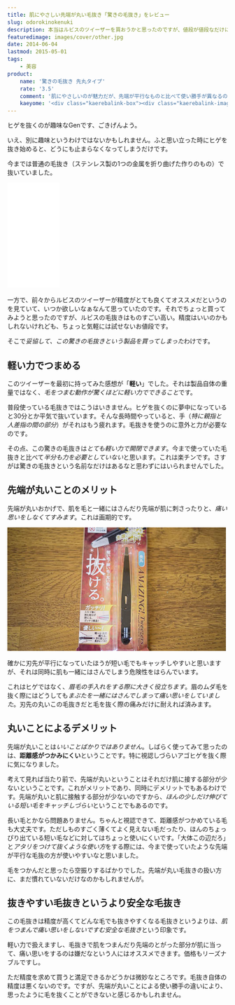```yaml
---
title: 肌にやさしい先端が丸い毛抜き「驚きの毛抜き」をレビュー
slug: odorokinokenuki
description: 本当はルビスのツイーザーを買おうかと思ったのですが、値段が値段なだけに比較的リーズナブルな値段で売っている「驚きの毛抜き」という製品を購入しました。先端が丸いため肌をつまんで痛い思いをしづらいのがいいところで、眉毛のお手入れにピッタリです。
featuredimage: images/cover/other.jpg
date: 2014-06-04
lastmod: 2015-05-01
tags: 
    - 美容
product:
    name: '驚きの毛抜き 先丸タイプ'
    rate: '3.5'
    comment: '肌にやさしいのが魅力だが、先端が平行なものと比べて使い勝手が異なるので注意。'
    kaeyome: '<div class="kaerebalink-box"><div class="kaerebalink-image"><a href="https://www.amazon.co.jp/exec/obidos/ASIN/B002HLJP06/illusionspace-22/ref=nosim/" rel="nofollow" target="_blank"><img src="https://ecx.images-amazon.com/images/I/516yZY0zQ0L._SL160_.jpg" style="border: none;" /></a></div><div class="kaerebalink-info"><div class="kaerebalink-name"><a href="https://www.amazon.co.jp/exec/obidos/ASIN/B002HLJP06/illusionspace-22/ref=nosim/" rel="nofollow" target="_blank">驚きの毛抜き 先丸タイプ(ブラック)</a><div class="kaerebalink-powered-date">posted with <a href="https://kaereba.com" rel="nofollow" target="_blank">カエレバ</a></div></div><div class="kaerebalink-detail"> グリーンベル     </div><div class="kaerebalink-link1"><div class="shoplinkamazon"><a href="https://www.amazon.co.jp/gp/search?keywords=%8B%C1%82%AB%82%CC%96%D1%94%B2%82%AB%20%90%E6%8A%DB%83%5E%83C%83v&__mk_ja_JP=%83J%83%5E%83J%83i&tag=illusionspace-22" rel="nofollow" target="_blank" title="アマゾン" >Amazonで購入</a></div><div class="shoplinkrakuten"><a href="https://hb.afl.rakuten.co.jp/hgc/0e95387f.f2aef20d.0e953880.25e412bd/?pc=http%3A%2F%2Fsearch.rakuten.co.jp%2Fsearch%2Fmall%2F%25E9%25A9%259A%25E3%2581%258D%25E3%2581%25AE%25E6%25AF%259B%25E6%258A%259C%25E3%2581%258D%2520%25E5%2585%2588%25E4%25B8%25B8%25E3%2582%25BF%25E3%2582%25A4%25E3%2583%2597%2F-%2Ff.1-p.1-s.1-sf.0-st.A-v.2%3Fx%3D0%26scid%3Daf_ich_link_urltxt%26m%3Dhttp%3A%2F%2Fm.rakuten.co.jp%2F" rel="nofollow" target="_blank" title="楽天市場" >楽天市場で購入</a></div></div></div><div class="booklink-footer" style="clear: left"></div></div>'
---
```


ヒゲを抜くのが趣味なGenです、ごきげんよう。

いえ、別に趣味というわけではないかもしれません。ふと思い立った時にヒゲを抜き始めると、どうにも止まらなくなってしまうだけです。

今までは普通の毛抜き（ステンレス製の1つの金属を折り曲げた作りのもの）で抜いていました。

<iframe style="width:120px;height:240px;" marginwidth="0" marginheight="0" scrolling="no" frameborder="0" src="//rcm-fe.amazon-adsystem.com/e/cm?lt1=_blank&bc1=000000&IS2=1&bg1=FFFFFF&fc1=000000&lc1=0000FF&t=illusionspace-22&language=ja_JP&o=9&p=8&l=as4&m=amazon&f=ifr&ref=as_ss_li_til&asins=B002SW2PJC&linkId=7b404f271f64618ad75184efd6f71d23"></iframe>

一方で、前々からルビスのツイーザーが精度がとても良くてオススメだというのを見ていて、いつか欲しいなぁなんて思っていたのです。それでちょっと買ってみようと思ったのですが、ルビスの毛抜きはものすごい高い。精度はいいのかもしれないけれども、ちょっと気軽には試せないお値段です。

そこで<em>妥協して、この驚きの毛抜きという製品を買ってしまった</em>わけです。

## 軽い力でつまめる

このツイーザーを最初に持ってみた感想が「<strong>軽い</strong>」でした。それは製品自体の重量ではなく、<em>毛をつまむ動作が驚くほどに軽い力でできること</em>です。

普段使っている毛抜きではこうはいきません。ヒゲを抜くのに夢中になっていると30分とか平気で抜いています。そんな長時間やっていると、手（<em>特に親指と人差指の間の部分</em>）がそれはもう疲れます。毛抜きを使うのに意外と力が必要なのです。

その点、この驚きの毛抜きは<em>とても軽い力で開閉できます</em>。今まで使っていた毛抜きと比べて<em>半分も力を必要としていない</em>と思います。これは楽チンです。さすがは驚きの毛抜きという名前なだけはあるなと思わずにはいられませんでした。

## 先端が丸いことのメリット

先端が丸いおかげで、肌を毛と一緒にはさんだり先端が肌に刺さったりと、<em>痛い思いをしなくてすみます</em>。これは画期的です。

![驚きの毛抜き　先端](P5312315.jpg)

確かに刃先が平行になっていたほうが短い毛でもキャッチしやすいと思いますが、それは同時に肌も一緒にはさんでしまう危険性をはらんでいます。

これはヒゲではなく、<em>眉毛の手入れをする際に大きく役立ちます</em>。眉のムダ毛を抜く際にはどうしても<em>まぶたを一緒にはさんでしまって痛い思いをしていました</em>。刃先の丸いこの毛抜きだと毛を抜く際の痛みだけに耐えれば済みます。

## 丸いことによるデメリット

先端が丸いことは<em>いいことばかりではありません</em>。しばらく使ってみて思ったのは、<strong>距離感がつかみにくい</strong>ということです。特に視認しづらいアゴヒゲを抜く際に気になりました。

考えて見れば当たり前で、先端が丸いということはそれだけ肌に接する部分が少ないということです。これがメリットであり、同時にデメリットでもあるわけです。先端が丸いと肌に接触する部分が少ないのですから、<em>ほんの少しだけ伸びている短い毛をキャッチしづらい</em>ということでもあるのです。

長い毛とかなら問題ありません。ちゃんと視認できて、距離感がつかめている毛も大丈夫です。ただしものすごく薄くてよく見えない毛だったり、ほんのちょっぴり出ている短い毛などに対してはちょっと使いにくいです。「大体この辺だろ」と<em>アタリをつけて抜くような使い方</em>をする際には、今まで使っていたような先端が平行な毛抜の方が使いやすいなと思いました。

毛をつかんだと思ったら空振りするばかりでした。先端が丸い毛抜きの扱い方に、まだ慣れていないだけなのかもしれませんが。

## 抜きやすい毛抜きというより安全な毛抜き

この毛抜きは精度が高くてどんな毛でも抜きやすくなる毛抜きというよりは、<em>肌をつまんで痛い思いをしないですむ安全な毛抜き</em>という印象です。

軽い力で扱えますし、毛抜きで肌をつまんだり先端のとがった部分が肌に当って、痛い思いをするのは嫌だなという人にはオススメできます。価格もリーズナブルですし。

ただ精度を求めて買うと満足できるかどうかは微妙なところです。毛抜き自体の精度は悪くないのです。ですが、先端が丸いことによる使い勝手の違いにより、思ったように毛を抜くことができないと感じるかもしれません。
